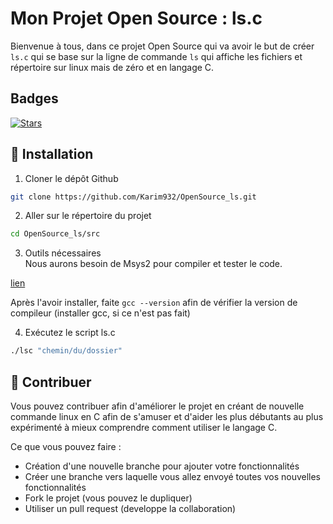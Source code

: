 
# Mon Projet Open Source : ls.c

Bienvenue à tous, dans ce projet Open Source qui va avoir le but de créer `ls.c` qui se base sur la ligne de commande `ls` qui affiche les fichiers et répertoire sur linux mais de zéro et en langage C. 


## Badges 

[![Stars](https://img.shields.io/github/stars/Karim932/OpenSource_ls)](https://github.com/Karim932/OpenSource_ls)


## 🚀 Installation 

1. Cloner le dépôt Github 
```bash 
git clone https://github.com/Karim932/OpenSource_ls.git
```

2. Aller sur le répertoire du projet
```bash 
cd OpenSource_ls/src
```

3. Outils nécessaires  
Nous aurons besoin de Msys2 pour compiler et tester le code. 

[lien](https://github.com/msys2/msys2-installer/releases/download/2023-10-26/msys2-x86_64-20231026.exe)

Après l'avoir installer, faite `gcc --version` afin de vérifier la version de compileur (installer gcc, si ce n'est pas fait)

4. Exécutez le script ls.c
```bash 
./lsc "chemin/du/dossier"
```

## 💪 Contribuer 

Vous pouvez contribuer afin d'améliorer le projet en créant de nouvelle commande linux en C afin de s'amuser et d'aider les plus débutants au plus expérimenté à mieux comprendre comment utiliser le langage C. 

Ce que vous pouvez faire : 

- Création d'une nouvelle branche pour ajouter votre fonctionnalités 
- Créer une branche vers laquelle vous allez envoyé toutes vos nouvelles fonctionnalités
- Fork le projet (vous pouvez le dupliquer)
- Utiliser un pull request (developpe la collaboration)